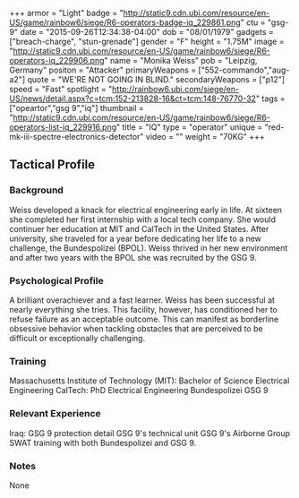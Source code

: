+++
armor = "Light"
badge = "http://static9.cdn.ubi.com/resource/en-US/game/rainbow6/siege/R6-operators-badge-iq_229861.png"
ctu = "gsg-9"
date = "2015-09-26T12:34:38-04:00"
dob = "08/01/1979"
gadgets = ["breach-charge", "stun-grenade"]
gender = "F"
height = "1.75M"
image = "http://static9.cdn.ubi.com/resource/en-US/game/rainbow6/siege/R6-operators-iq_229906.png"
name = "Monika Weiss"
pob = "Leipzig, Germany"
positon = "Attacker"
primaryWeapons = ["552-commando","aug-a2"]
quote = "WE'RE NOT GOING IN BLIND."
secondaryWeapons = ["p12"]
speed = "Fast"
spotlight = "http://rainbow6.ubi.com/siege/en-US/news/detail.aspx?c=tcm:152-213828-16&ct=tcm:148-76770-32"
tags = ["opeartor","gsg 9","iq"]
thumbnail = "http://static9.cdn.ubi.com/resource/en-US/game/rainbow6/siege/R6-operators-list-iq_229916.png"
title = "IQ"
type = "operator"
unique = "red-mk-iii-spectre-electronics-detector"
video = ""
weight = "70KG"
+++

## Tactical Profile

### Background

Weiss developed a knack for electrical engineering early in life. At sixteen she completed her first internship with a local tech company. She would continuer her education at MIT and CalTech in the United States. After university, she traveled for a year before dedicating her life to a new challenge, the Bundespolizei (BPOL). Weiss thrived in her new environment and after two years with the BPOL she was recruited by the GSG 9.

### Psychological Profile

A brilliant overachiever and a fast learner. Weiss has been successful at nearly everything she tries. This facility, however, has conditioned her to refuse failure as an acceptable outcome. This can manifest as borderline obsessive behavior when tackling obstacles that are perceived to be difficult or exceptionally challenging.

### Training

Massachusetts Institute of Technology (MIT): Bachelor of Science Electrical Engineering
CalTech: PhD Electrical Engineering
Bundespolizei
GSG 9

### Relevant Experience

Iraq: GSG 9 protection detail
GSG 9's technical unit
GSG 9's Airborne Group
SWAT training with both Bundespolizei and GSG 9.

### Notes

None
